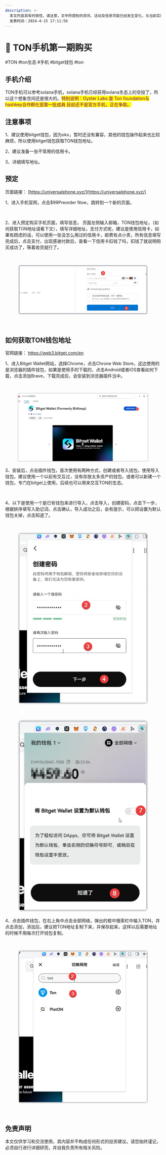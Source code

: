 ```yaml
---
description: >-
  本文内容具有时效性，请注意，文中所提到的资讯、活动及信息可能已经发生变化，与当前实际情况有所不同。我们建议您在做出任何决策之前，始终进行自主研究和验证。
  发表时间：2024-4-15 17:11:56
---
```


# 🥎 TON手机第一期购买

\#TON #ton生态 #手机 #bitget钱包 #ton

## 手机介绍 <a href="#shou-ji-jie-shao" id="shou-ji-jie-shao"></a>

TON手机可以参考solana手机，solana手机已经获得solana生态上的空投了，所以这个想象空间还是很大的。<mark style="color:purple;">特别说明：Oyster Labs 是 Ton foundation与hashkey合作孵化营第一批成員 目前还不是官方手机，正在争取。</mark>

## 注意事项 <a href="#zhu-yi-shi-xiang" id="zhu-yi-shi-xiang"></a>

1、建议使用bitget钱包，因为okx，暂时还没有兼容，其他的钱包操作起来也比较麻烦，所以使用bitget钱包获取TON钱包地址。

2、建议准备一张不常用的信用卡。

3、详细填写地址。

## 预定 <a href="#yu-ding" id="yu-ding"></a>

页面链接： [https://universalphone.xyz/](https://universalphone.xyz/)

1、进入手机官网，点击$99Preorder Now，跳转到一个新的页面。

<figure><img src="https://airdrop.wejoinweb3.com/~gitbook/image?url=http%3A%2F%2Fbs-image-host.oss-cn-guangzhou.aliyuncs.com%2FPasted%2520image%252020240415100105.png.jpg&#x26;width=768&#x26;dpr=4&#x26;quality=100&#x26;sign=b7605146&#x26;sv=1" alt=""><figcaption></figcaption></figure>

2、进入预定购买手机页面，填写信息， 页面左侧输入邮箱，TON钱包地址，（如何获取TON地址请看下文），填写详细地址，支付方式呢，建议是使用信用卡，如果有顾虑的话，可以使用一张没怎么用过的信用卡，邮费有点小贵，所有信息填写完成后，点击支付，出现感谢付款后，查看一下信用卡扣钱了吗，扣钱了就说明购买成功了，等着收货就行了。

<figure><img src="https://airdrop.wejoinweb3.com/~gitbook/image?url=http%3A%2F%2Fbs-image-host.oss-cn-guangzhou.aliyuncs.com%2FPasted%2520image%252020240415102527.png.jpg&#x26;width=768&#x26;dpr=4&#x26;quality=100&#x26;sign=7dff1e50&#x26;sv=1" alt=""><figcaption></figcaption></figure>

<figure><img src=".gitbook/assets/image (4) (1) (1) (1) (1) (1) (1).png" alt=""><figcaption></figcaption></figure>

<figure><img src="https://airdrop.wejoinweb3.com/~gitbook/image?url=http%3A%2F%2Fbs-image-host.oss-cn-guangzhou.aliyuncs.com%2FPasted%2520image%252020240415152845.png.jpg&#x26;width=768&#x26;dpr=4&#x26;quality=100&#x26;sign=99eae798&#x26;sv=1" alt=""><figcaption></figcaption></figure>

## 如何获取TON钱包地址 <a href="#ru-he-huo-qu-ton-qian-bao-di-zhi" id="ru-he-huo-qu-ton-qian-bao-di-zhi"></a>

官网链接： https://web3.bitget.com/en

1、进入Bitget Wallet网站，选择Chrome，点击Chrone Web Store，这边使用的是浏览器的插件钱包，如果是使用手的下载的，点击Android或者iOS查看如何下载，点击添加Brave，下载完成后，会安装到浏览器插件当中。

<figure><img src="https://airdrop.wejoinweb3.com/~gitbook/image?url=http%3A%2F%2Fbs-image-host.oss-cn-guangzhou.aliyuncs.com%2FPasted%2520image%252020240415103930.png.jpg&#x26;width=768&#x26;dpr=4&#x26;quality=100&#x26;sign=f4808c47&#x26;sv=1" alt=""><figcaption></figcaption></figure>

<figure><img src=".gitbook/assets/image (5) (1) (1) (1) (1) (1) (1).png" alt=""><figcaption></figcaption></figure>

3、安装后，点击插件钱包，首次使用有两种方式，创建或者导入钱包，使用导入钱包，建议使用一个以前有交互过，没有存放太多资产的钱包，或者可以新建一个钱包，专门在bitget上使用，后续也可以用来交互TON的生态。

<figure><img src="https://airdrop.wejoinweb3.com/~gitbook/image?url=http%3A%2F%2Fbs-image-host.oss-cn-guangzhou.aliyuncs.com%2FPasted%2520image%252020240415111256.png.jpg&#x26;width=768&#x26;dpr=4&#x26;quality=100&#x26;sign=c2d6c933&#x26;sv=1" alt=""><figcaption></figcaption></figure>

4、以下是使用一个是已有钱包来进行导入，点击导入，创建密码，点击下一步，根据排序填写入助记词，点击确认，导入成功之后，会有提示，可以把设置为默认钱包关掉，点击知道了。

<figure><img src="https://airdrop.wejoinweb3.com/~gitbook/image?url=http%3A%2F%2Fbs-image-host.oss-cn-guangzhou.aliyuncs.com%2FPasted%2520image%252020240415112944.png.jpg&#x26;width=768&#x26;dpr=4&#x26;quality=100&#x26;sign=7694be8c&#x26;sv=1" alt=""><figcaption></figcaption></figure>

<figure><img src=".gitbook/assets/image (6) (1) (1) (1) (1) (1) (1).png" alt=""><figcaption></figcaption></figure>

<figure><img src="https://airdrop.wejoinweb3.com/~gitbook/image?url=http%3A%2F%2Fbs-image-host.oss-cn-guangzhou.aliyuncs.com%2FPasted%2520image%252020240415113352.png.jpg&#x26;width=768&#x26;dpr=4&#x26;quality=100&#x26;sign=a382a410&#x26;sv=1" alt=""><figcaption></figcaption></figure>

<figure><img src=".gitbook/assets/image (7) (1) (1) (1) (1) (1) (1).png" alt=""><figcaption></figcaption></figure>

4、点击插件钱包，在右上角中点击全部网络，弹出的框中搜索栏中输入TON，并点击添加，添加后，建议把TON地址复制下来，并保存起来，这样以后需要地址的时候不用每次打开钱包复制。

<figure><img src="https://airdrop.wejoinweb3.com/~gitbook/image?url=http%3A%2F%2Fbs-image-host.oss-cn-guangzhou.aliyuncs.com%2FPasted%2520image%252020240415114435.png.jpg&#x26;width=768&#x26;dpr=4&#x26;quality=100&#x26;sign=8c478ccb&#x26;sv=1" alt=""><figcaption></figcaption></figure>

<figure><img src=".gitbook/assets/image (10) (1) (1) (1) (1) (1).png" alt=""><figcaption></figcaption></figure>

<figure><img src="https://airdrop.wejoinweb3.com/~gitbook/image?url=http%3A%2F%2Fbs-image-host.oss-cn-guangzhou.aliyuncs.com%2FPasted%2520image%252020240415114551.png.jpg&#x26;width=768&#x26;dpr=4&#x26;quality=100&#x26;sign=84b00e08&#x26;sv=1" alt=""><figcaption></figcaption></figure>

## 免责声明 <a href="#mian-ze-sheng-ming" id="mian-ze-sheng-ming"></a>

本文仅供学习和交流使用，其内容并不构成任何形式的投资建议。请您始终谨记，必须自行进行详细研究，并自我负责所有相关风险。
